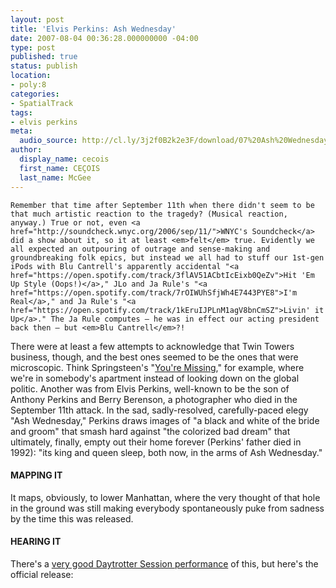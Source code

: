```yaml
---
layout: post
title: 'Elvis Perkins: Ash Wednesday'
date: 2007-08-04 00:36:28.000000000 -04:00
type: post
published: true
status: publish
location:
- poly:8
categories:
- SpatialTrack
tags:
- elvis perkins
meta:
  audio_source: http://cl.ly/3j2f0B2k2e3F/download/07%20Ash%20Wednesday.mp3
author:
  display_name: cecois
  first_name: CEÇOIS
  last_name: McGee
---
```


	Remember that time after September 11th when there didn't seem to be that much artistic reaction to the tragedy? (Musical reaction, anyway.) True or not, even <a href="http://soundcheck.wnyc.org/2006/sep/11/">WNYC's Soundcheck</a> did a show about it, so it at least <em>felt</em> true. Evidently we all expected an outpouring of outrage and sense-making and groundbreaking folk epics, but instead we all had to stuff our 1st-gen iPods with Blu Cantrell's apparently accidental "<a href="https://open.spotify.com/track/3flAV51ACbtIcEixb0QeZv">Hit 'Em Up Style (Oops!)</a>," JLo and Ja Rule's "<a href="https://open.spotify.com/track/7rOIWUhSfjWh4E7443PYE8">I'm Real</a>," and Ja Rule's "<a href="https://open.spotify.com/track/1kEruIJPLnM1agV8bnCmSZ">Livin' it Up</a>." The Ja Rule computes – he was in effect our acting president back then – but <em>Blu Cantrell</em>?!

There were at least a few attempts to acknowledge that Twin Towers business, though, and the best ones seemed to be the ones that were microscopic. Think Springsteen's "<a href="https://open.spotify.com/track/23zMvkiwXFOM7Y1bO954GA">You're Missing</a>," for example, where we're in somebody's apartment instead of looking down on the global politic. Another was from Elvis Perkins, well-known to be the son of Anthony Perkins and Berry Berenson, a photographer who died in the September 11th attack. In the sad, sadly-resolved, carefully-paced elegy "Ash Wednesday," Perkins draws images of "a black and white of the bride and groom" that smash hard against "the colorized bad dream" that ultimately, finally, empty out their home forever (Perkins' father died in 1992): "its king and queen sleep, both now, in the arms of Ash Wednesday."

#### MAPPING IT
It maps, obviously, to lower Manhattan, where the very thought of that hole in the ground was still making everybody spontaneously puke from sadness by the time this was released.

#### HEARING IT
There's a <a href="http://www.daytrotter.com/#!/concert/elvis-perkins/20030065-110490">very good Daytrotter Session performance</a> of this, but here's the official release:

<!-- <iframe src="https://embed.spotify.com/?uri=spotify%3Atrack%3A5echUMh3K7DmIlvAnIOksV" width="400" height="180" frameborder="0" allowtransparency="true"></iframe> -->